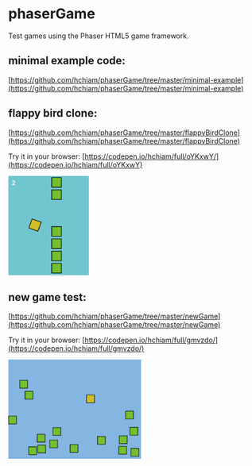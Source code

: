 # phaserGame
Test games using the Phaser HTML5 game framework.

## minimal example code:
[https://github.com/hchiam/phaserGame/tree/master/minimal-example](https://github.com/hchiam/phaserGame/tree/master/minimal-example)

## flappy bird clone:
[https://github.com/hchiam/phaserGame/tree/master/flappyBirdClone](https://github.com/hchiam/phaserGame/tree/master/flappyBirdClone)

Try it in your browser: [https://codepen.io/hchiam/full/oYKxwY/](https://codepen.io/hchiam/full/oYKxwY)

<a target="_blank" href="https://codepen.io/hchiam/full/oYKxwY"><img src="https://github.com/hchiam/phaserGame/blob/master/Screenshot_flappyBirdClone.png" height="200" /></a>

## new game test:
[https://github.com/hchiam/phaserGame/tree/master/newGame](https://github.com/hchiam/phaserGame/tree/master/newGame)

Try it in your browser: [https://codepen.io/hchiam/full/gmvzdo/](https://codepen.io/hchiam/full/gmvzdo/)

<a target="_blank" href="https://codepen.io/hchiam/full/gmvzdo"><img src="https://github.com/hchiam/phaserGame/blob/master/Screenshot_newGame.png" height="200" /></a>
